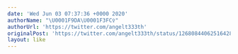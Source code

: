```yaml
---
date: 'Wed Jun 03 07:37:36 +0000 2020'
authorName: "\U0001F9DA\U0001F3FC‍♀️"
authorUrl: 'https://twitter.com/angelt333th'
originalPost: 'https://twitter.com/angelt333th/status/1268084406251642880'
layout: like
---
```


